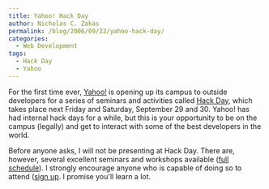 ```yaml
---
title: Yahoo! Hack Day
author: Nicholas C. Zakas
permalink: /blog/2006/09/22/yahoo-hack-day/
categories:
  - Web Development
tags:
  - Hack Day
  - Yahoo
---
```

For the first time ever, <a title="Yahoo!" rel="external" href="http://www.yahoo.com">Yahoo!</a> is opening up its campus to outside developers for a series of seminars and activities called <a title="Hack Day 2006" rel="external" href="http://hackday.org/">Hack Day</a>, which takes place next Friday and Saturday, September 29 and 30. Yahoo! has had internal hack days for a while, but this is your opportunity to be on the campus (legally) and get to interact with some of the best developers in the world.

Before anyone asks, I will not be presenting at Hack Day. There are, however, several excellent seminars and workshops available (<a title="Yahoo! Developer Day Sept. 29: Speaker & Workshop Schedule" rel="external" href="http://yuiblog.com/blog/2006/09/22/yahoo-devday-schedule/">full schedule</a>). I strongly encourage anyone who is capable of doing so to attend (<a title="Yahoo! Hack Day" rel="external" href="http://upcoming.org/event/101629">sign up</a>. I promise you'll learn a lot.
